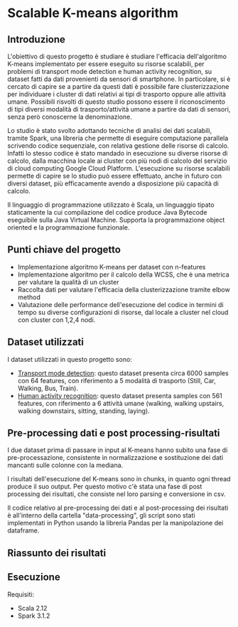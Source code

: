 # Scalable K-means algorithm 

## Introduzione
L'obiettivo di questo progetto è studiare è studiare l'efficacia dell'algoritmo K-means implementato per essere eseguito su risorse scalabili, per problemi di transport mode detection e human activity recognition, su dataset fatti da dati provenienti da sensori di smartphone. 
In particolare, si è cercato di capire se a partire da questi dati è possibile fare clusterizzazione per individuare i cluster di dati relativi ai tipi di trasporto oppure alle attività umane.
Possibili risvolti di questo studio possono essere il riconoscimento di tipi diversi modalità di trasporto/attività umane a partire da dati di sensori, senza però conoscerne la denominazione. 

Lo studio è stato svolto adottando tecniche di analisi dei dati scalabili, tramite Spark, una libreria che permette di eseguire computazione parallela scrivendo codice sequenziale, con relativa gestione delle risorse di calcolo. Infatti lo stesso codice è stato mandado in esecuzione su diverse risorse di calcolo, dalla macchina locale ai cluster con più nodi di calcolo del servizio di cloud computing Google Cloud Platform. 
L'esecuzione su risorse scalabili permette di capire se lo studio può essere effettuato, anche in futuro con diversi dataset, più efficacamente avendo a disposizione più capacità di calcolo.

Il linguaggio di programmazione utilizzato è Scala, un linguaggio tipato staticamente la cui compilazione del codice produce Java Bytecode eseguibile sulla Java Virtual Machine. Supporta la programmazione object oriented e la programmazione funzionale.


## Punti chiave del progetto
<ul>
  <li> Implementazione algoritmo K-means per dataset con n-features</li>
  <li> Implementazione algoritmo per il calcolo della WCSS, che è una metrica per valutare la qualità di un cluster</li>
  <li> Raccolta dati per valutare l'efficacia della clusterizzazione tramite elbow method </li>
  <li> Valutazione delle performance dell'esecuzione del codice in termini di tempo su diverse configurazioni di risorse, dal locale a cluster nel cloud con cluster con 1,2,4 nodi.
</ul>

## Dataset utilizzati
I dataset utilizzati in questo progetto sono:
<ul>
  <li><a href="google.it">Transport mode detection</a>: questo dataset presenta circa 6000 samples con 64 features, con riferimento a 5 modalità di trasporto (Still, Car, Walking, Bus, Train).
  <li><a href="https://www.kaggle.com/datasets/uciml/human-activity-recognition-with-smartphones">Human activity recognition</a>: questo dataset presenta samples con 561 features, con riferimento a 6 attività umane (walking, walking upstairs, walking downstairs, sitting, standing, laying).
</li>
</ul>

## Pre-processing dati e post processing-risultati
I due dataset prima di passare in input al K-means hanno subito una fase di pre-processazione, consistente in normalizzazione e sostituzione dei dati mancanti sulle colonne con la mediana.

I risultati dell'esecuzione del K-means sono in chunks, in quanto ogni thread produce il suo output. Per questo motivo c'è stata una fase di post processing dei risultati, che consiste nel loro parsing e conversione in csv.

Il codice relativo al pre-processing dei dati e al post-processing dei risultati è all'interno della cartella "data-processing", gli script sono stati implementati in Python usando la libreria Pandas per la manipolazione dei dataframe.

## Riassunto dei risultati



## Esecuzione

Requisiti:
<ul>
  <li>Scala 2.12</li>
    <li>Spark 3.1.2</li>
</ul>



